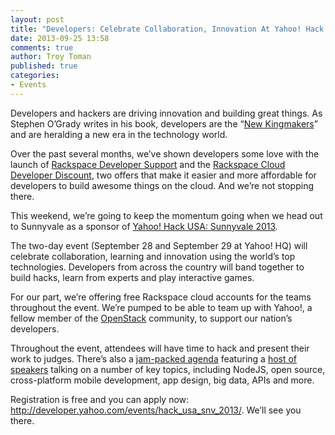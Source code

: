 ```yaml
---
layout: post
title: "Developers: Celebrate Collaboration, Innovation At Yahoo! Hack USA"
date: 2013-09-25 13:58
comments: true
author: Troy Toman
published: true
categories: 
- Events
---
```

Developers and hackers are driving innovation and building great things. As Stephen O’Grady writes in his book, developers are the “[New Kingmakers][1]” and are heralding a new era in the technology world.

Over the past several months, we’ve shown developers some love with the launch of [Rackspace Developer Support][2] and the [Rackspace Cloud Developer Discount][3], two offers that make it easier and more affordable for developers to build awesome things on the cloud. And we’re not stopping there.

This weekend, we’re going to keep the momentum going when we head out to Sunnyvale as a sponsor of [Yahoo! Hack USA: Sunnyvale 2013][4].<!--More-->

The two-day event (September 28 and September 29 at Yahoo! HQ) will celebrate collaboration, learning and innovation using the world’s top technologies. Developers from across the country will band together to build hacks, learn from experts and play interactive games.

For our part, we’re offering free Rackspace cloud accounts for the teams throughout the event. We’re pumped to be able to team up with Yahoo!, a fellow member of the [OpenStack][5] community, to support our nation’s developers.

Throughout the event, attendees will have time to hack and present their work to judges. There’s also a [jam-packed agenda][6] featuring a [host of speakers][7] talking on a number of key topics, including NodeJS, open source, cross-platform mobile development, app design, big data, APIs and more.

Registration is free and you can apply now: <http://developer.yahoo.com/events/hack_usa_snv_2013/>. We’ll see you there.


  [1]: http://thenewkingmakers.com/
  [2]: http://www.rackspace.com/blog/rackspace-developer-support-fanatical-support-for-your-code/
  [3]: http://developer.rackspace.com/blog/developer-love-welcome-to-the-rackspace-cloud-developer-discount.html
  [4]: http://developer.yahoo.com/events/hack_usa_snv_2013/
  [5]: http://www.openstack.org/
  [6]: http://yahoohackusa2013.pbworks.com/w/page/69143893/Saturday%20Talk%20Agenda
  [7]: http://yahoohackusa2013.pbworks.com/w/page/69185776/Talks%20Details
